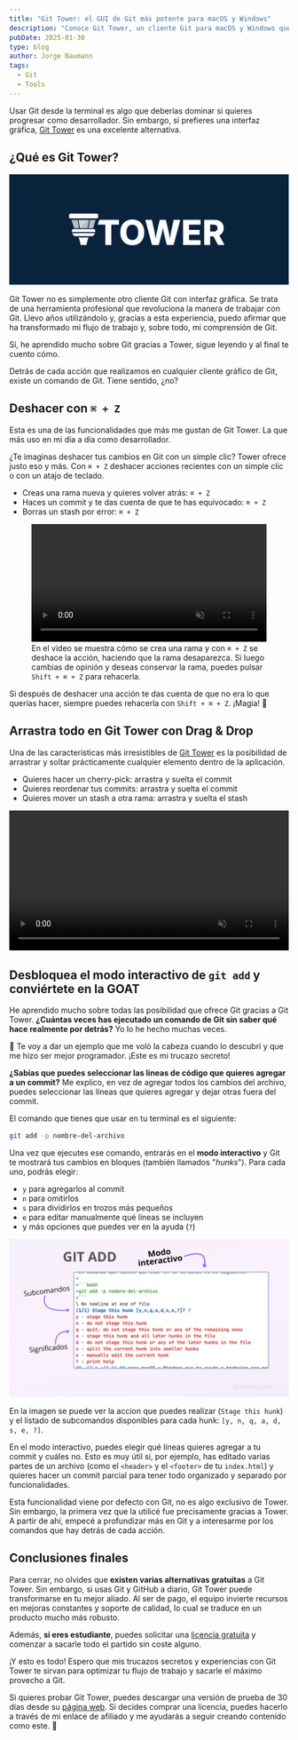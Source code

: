 ```yaml
---
title: "Git Tower: el GUI de Git más potente para macOS y Windows"
description: "Conoce Git Tower, un cliente Git para macOS y Windows que te ayuda a trabajar con repositorios Git de forma sencilla y que te hará ser mejor programador."
pubDate: 2025-01-30
type: blog
author: Jorge Baumann
tags:
  - Git
  - Tools
---
```


Usar Git desde la terminal es algo que deberías dominar si quieres progresar como desarrollador. Sin embargo, si prefieres una interfaz gráfica, [Git Tower](https://www.git-tower.com/?via=baumannzone) es una excelente alternativa.

## ¿Qué es Git Tower?

[![Git Tower](../../assets/blog/git-tower-el-gui-de-git-mas-potente-para-macos-y-windows/logo.png)](https://www.git-tower.com/?via=baumannzone)

Git Tower no es simplemente otro cliente Git con interfaz gráfica. Se trata de una herramienta profesional que revoluciona la manera de trabajar con Git. Llevo años utilizándolo y, gracias a esta experiencia, puedo afirmar que ha transformado mi flujo de trabajo y, sobre todo, mi comprensión de Git.

Sí, he aprendido mucho sobre Git gracias a Tower, sigue leyendo y al final te cuento cómo.

Detrás de cada acción que realizamos en cualquier cliente gráfico de Git, existe un comando de Git. Tiene sentido, ¿no?

## Deshacer con `⌘ + Z`

Esta es una de las funcionalidades que más me gustan de Git Tower. La que más uso en mi día a día como desarrollador.

¿Te imaginas deshacer tus cambios en Git con un simple clic? Tower ofrece justo eso y más. Con `⌘ + Z` deshacer acciones recientes con un simple clic o con un atajo de teclado.

- Creas una rama nueva y quieres volver atrás: `⌘ + Z`
- Haces un commit y te das cuenta de que te has equivocado: `⌘ + Z`
- Borras un stash por error: `⌘ + Z`

<figure  >
<video width="100%" controls loop autoplay muted>
  <source src="https://res.cloudinary.com/baumannzone/video/upload/v1738190748/BlogBaumannzone.dev/git-tower-cmd-z.mp4" type="video/mp4">
</video>
<figcaption>En el video se muestra cómo se crea una rama y con <code>⌘ + Z</code> se deshace la acción, haciendo que la rama desaparezca. Si luego cambias de opinión y deseas conservar la rama, puedes pulsar <code>Shift + ⌘ + Z</code> para rehacerla.</figcaption>
</figure>

Si después de deshacer una acción te das cuenta de que no era lo que querías hacer, siempre puedes rehacerla con `Shift + ⌘ + Z`. ¡Magia! 🔮

## Arrastra todo en Git Tower con Drag & Drop

Una de las características más irresistibles de [Git Tower](https://www.git-tower.com/?via=baumannzone) es la posibilidad de arrastrar y soltar prácticamente cualquier elemento dentro de la aplicación.

- Quieres hacer un cherry-pick: arrastra y suelta el commit
- Quieres reordenar tus commits: arrastra y suelta el commit
- Quieres mover un stash a otra rama: arrastra y suelta el stash

<video width="100%" controls loop autoplay muted>
  <source src="https://res.cloudinary.com/baumannzone/video/upload/v1738259325/BlogBaumannzone.dev/git-tower-drag-and-drop.mp4" type="video/mp4">
</video>

## Desbloquea el modo interactivo de `git add` y conviértete en la GOAT

He aprendido mucho sobre todas las posibilidad que ofrece Git gracias a Git Tower. **¿Cuántas veces has ejecutado un comando de Git sin saber qué hace realmente por detrás?** Yo lo he hecho muchas veces.

🤯 Te voy a dar un ejemplo que me voló la cabeza cuando lo descubrí y que me hizo ser mejor programador. ¡Este es mi trucazo secreto!

**¿Sabías que puedes seleccionar las líneas de código que quieres agregar a un commit?** Me explico, en vez de agregar todos los cambios del archivo, puedes seleccionar las líneas que quieres agregar y dejar otras fuera del commit.

El comando que tienes que usar en tu terminal es el siguiente:

```bash
git add -p nombre-del-archivo
```

Una vez que ejecutes ese comando, entrarás en el **modo interactivo** y Git te mostrará tus cambios en bloques (también llamados "_hunks_"). Para cada uno, podrás elegir:

- `y` para agregarlos al commit
- `n` para omitirlos
- `s` para dividirlos en trozos más pequeños
- `e` para editar manualmente qué líneas se incluyen
- y más opciones que puedes ver en la ayuda (`?`)

[![Git Tower](../../assets/blog/git-tower-el-gui-de-git-mas-potente-para-macos-y-windows/git-add.png)](https://www.git-tower.com/?via=baumannzone)

En la imagen se puede ver la accion que puedes realizar (`Stage this hunk`) y el listado de subcomandos disponibles para cada hunk: `[y, n, q, a, d, s, e, ?]`.

En el modo interactivo, puedes elegir qué líneas quieres agregar a tu commit y cuáles no. Esto es muy útil si, por ejemplo, has editado varias partes de un archivo (como el `<header>` y el `<footer>` de tu `index.html`) y quieres hacer un commit parcial para tener todo organizado y separado por funcionalidades.

Esta funcionalidad viene por defecto con Git, no es algo exclusivo de Tower. Sin embargo, la primera vez que la utilicé fue precisamente gracias a Tower. A partir de ahí, empecé a profundizar más en Git y a interesarme por los comandos que hay detrás de cada acción.

## Conclusiones finales

Para cerrar, no olvides que **existen varias alternativas gratuitas** a Git Tower. Sin embargo, si usas Git y GitHub a diario, Git Tower puede transformarse en tu mejor aliado. Al ser de pago, el equipo invierte recursos en mejoras constantes y soporte de calidad, lo cual se traduce en un producto mucho más robusto.

Además, **si eres estudiante**, puedes solicitar una [licencia gratuita](https://www.git-tower.com/students/mac?via=bmn) y comenzar a sacarle todo el partido sin coste alguno.

¡Y esto es todo! Espero que mis trucazos secretos y experiencias con Git Tower te sirvan para optimizar tu flujo de trabajo y sacarle el máximo provecho a Git.

Si quieres probar Git Tower, puedes descargar una versión de prueba de 30 días desde su [página web](https://www.git-tower.com/?via=baumannzone). Si decides comprar una licencia, puedes hacerlo a través de mi enlace de afiliado y me ayudarás a seguir creando contenido como este. 🫶

